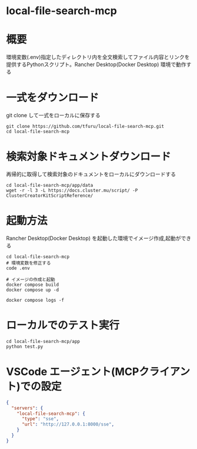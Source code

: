# local-file-search-mcp

# 概要
環境変数(.env)指定したディレクトリ内を全文検索してファイル内容とリンクを提供するPythonスクリプト。Rancher Desktop(Docker Desktop) 環境で動作する

# 一式をダウンロード
git clone して一式をローカルに保存する  

```
git clone https://github.com/tfuru/local-file-search-mcp.git
cd local-file-search-mcp
```

# 検索対象ドキュメントダウンロード
再帰的に取得して検索対象のドキュメントをローカルにダウンロードする
```
cd local-file-search-mcp/app/data
wget -r -l 3 -L https://docs.cluster.mu/script/ -P ClusterCreatorKitScriptReference/
```

# 起動方法
Rancher Desktop(Docker Desktop) を起動した環境でイメージ作成,起動ができる

```
cd local-file-search-mcp
# 環境変数を修正する
code .env

# イメージの作成と起動
docker compose build
docker compose up -d

docker compose logs -f
```

# ローカルでのテスト実行
```
cd local-file-search-mcp/app
python test.py
```

# VSCode エージェント(MCPクライアント)での設定

```:.vscode/mcp.json
{
  "servers": {
    "local-file-search-mcp": {
      "type": "sse",
      "url": "http://127.0.0.1:8000/sse",
    }
  }
}
```